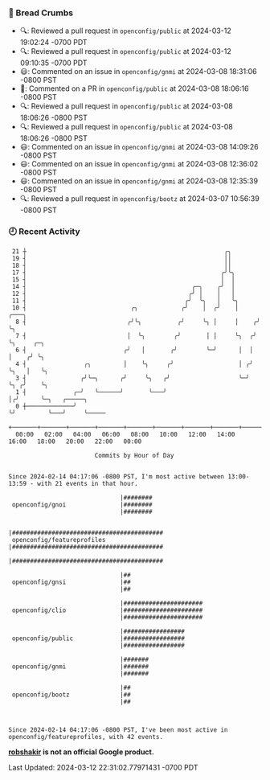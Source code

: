 ### 🍞 Bread Crumbs

 * 🔍: Reviewed a pull request in  `openconfig/public` at 2024-03-12 19:02:24 -0700 PDT
 * 🔍: Reviewed a pull request in  `openconfig/public` at 2024-03-12 09:10:35 -0700 PDT
 * 😃: Commented on an issue in `openconfig/gnmi` at 2024-03-08 18:31:06 -0800 PST
 * 💬: Commented on a PR in  `openconfig/public` at 2024-03-08 18:06:16 -0800 PST
 * 🔍: Reviewed a pull request in  `openconfig/public` at 2024-03-08 18:06:26 -0800 PST
 * 🔍: Reviewed a pull request in  `openconfig/public` at 2024-03-08 18:06:26 -0800 PST
 * 😃: Commented on an issue in `openconfig/gnmi` at 2024-03-08 14:09:26 -0800 PST
 * 😃: Commented on an issue in `openconfig/gnmi` at 2024-03-08 12:36:02 -0800 PST
 * 😃: Commented on an issue in `openconfig/gnmi` at 2024-03-08 12:35:39 -0800 PST
 * 🔍: Reviewed a pull request in  `openconfig/bootz` at 2024-03-07 10:56:39 -0800 PST

### 🕘 Recent Activity
```
 21 ┼                                                       ╭╮
 19 ┤                                                       ││
 18 ┤                                                       ││
 17 ┤                                                      ╭╯╰╮
 15 ┤                                                      │  │
 14 ┤                                              ╭─╮    ╭╯  │
 12 ┤                                             ╭╯ │    │   │
 11 ┤                                            ╭╯  ╰╮   │   ╰╮
 10 ┤                             ╭╮            ╭╯    │  ╭╯    │     ╭───╮
  8 ┤                            ╭╯╰╮          ╭╯     ╰╮ │     │    ╭╯   ╰╮
  7 ┤                            │  ╰╮        ╭╯       │ │     ╰╮  ╭╯     ╰╮     ╭─╮
  6 ┤                           ╭╯   │       ╭╯        ╰─╯      │  │       │    ╭╯ ╰╮
  4 ┤                ╭╮         │    ╰╮     ╭╯                  │ ╭╯       ╰╮   │   ╰╮
  3 ┤               ╭╯╰─╮      ╭╯     ╰╮   ╭╯                   ╰─╯         ╰╮ ╭╯    ╰╮
  1 ┤             ╭─╯   ╰──────╯       ╰───╯                                 │╭╯      ╰─╮   ╭─────╮
  0 ┼─────────────╯                                                          ╰╯         ╰───╯     ╰─────
    +───────+───────+───────+───────+───────+───────+───────+───────+───────+───────+───────+───────+────
  00:00   02:00   04:00   06:00   08:00   10:00   12:00   14:00   16:00   18:00   20:00   22:00   00:00   

						Commits by Hour of Day


Since 2024-02-14 04:17:06 -0800 PST, I'm most active between 13:00-13:59 - with 21 events in that hour.

```



```
                               |########
 openconfig/gnoi               |########
                               |########

                               |##########################################
 openconfig/featureprofiles    |##########################################
                               |##########################################

                               |##
 openconfig/gnsi               |##
                               |##

                               |######################
 openconfig/clio               |######################
                               |######################

                               |#################
 openconfig/public             |#################
                               |#################

                               |#######
 openconfig/gnmi               |#######
                               |#######

                               |##
 openconfig/bootz              |##
                               |##



Since 2024-02-14 04:17:06 -0800 PST, I've been most active in openconfig/featureprofiles, with 42 events.

```
**[robshakir](mailto:robjs@google.com) is not an official Google product.**  


Last Updated: 2024-03-12 22:31:02.77971431 -0700 PDT
